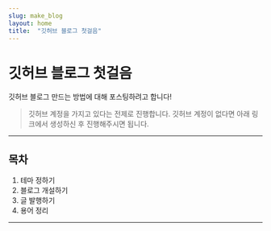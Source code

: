 ```yaml
---
slug: make_blog
layout: home
title:  "깃허브 블로그 첫걸음"
---
```


# 깃허브 블로그 첫걸음

깃허브 블로그 만드는 방법에 대해 포스팅하려고 합니다!

> 깃허브 계정을 가지고 있다는 전제로 진행합니다.
> 깃허브 계정이 없다면 아래 링크에서 생성하신 후 진행해주시면 됩니다.
> []()
---
## 목차
1. 테마 정하기
2. 블로그 개설하기
3. 글 발행하기
4. 용어 정리
---


